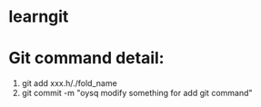 # learngit
# Git command detail:
1. git add xxx.h/./fold_name
2. git commit -m "oysq modify something for add git command"
